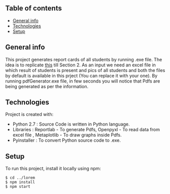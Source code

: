 ## Table of contents
* [General info](#general-info)
* [Technologies](#technologies)
* [Setup](#setup)

## General info
This project generates report cards of all students by running .exe file. The idea is to replicate [this](https://www.mathsolympiad.org/wp-content/uploads/2021/08/ESR-Sample.pdf) till Section 2. As an input we need an excel file in which result of students is present and pics of all students and both the files by default is available in this prject (You can replace it with your one). By running pdfGenerator.exe file, in few seconds you will notice that Pdfs are being generated as per the information.  
	
## Technologies
Project is created with:
* Python 2.7 : Source Code is written in Python language.
* Libraries : Reportlab - To generate Pdfs, Openpyxl - To read data from excel file , Metaplotlib - To draw graphs inside Pdfs.
* Pyinstaller : To convert Python source code to .exe.
	
## Setup
To run this project, install it locally using npm:

```
$ cd ../lorem
$ npm install
$ npm start
```

